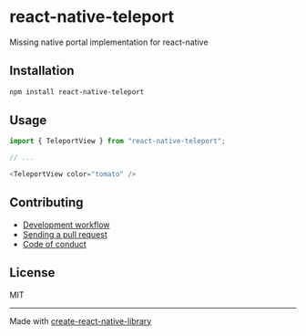 # react-native-teleport

Missing native portal implementation for react-native

## Installation


```sh
npm install react-native-teleport
```


## Usage


```js
import { TeleportView } from "react-native-teleport";

// ...

<TeleportView color="tomato" />
```


## Contributing

- [Development workflow](CONTRIBUTING.md#development-workflow)
- [Sending a pull request](CONTRIBUTING.md#sending-a-pull-request)
- [Code of conduct](CODE_OF_CONDUCT.md)

## License

MIT

---

Made with [create-react-native-library](https://github.com/callstack/react-native-builder-bob)

